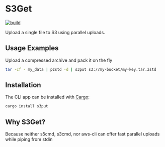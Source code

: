 # S3Get

[<img alt="build" src="https://img.shields.io/github/workflow/status/VeaaC/s3put/Shuffly%20CI/main?style=for-the-badge">](https://github.com/Veaac/s3put/actions?query=branch%3Amain)

Upload a single file to S3 using parallel uploads.

## Usage Examples

Upload a compressed archive and pack it on the fly

```sh
tar -cf - my_data | pzstd -d | s3put s3://my-bucket/my-key.tar.zstd
```

## Installation

The CLI app can be installed with [Cargo](https://doc.rust-lang.org/cargo/getting-started/installation.html):

```sh
cargo install s3put
```

## Why S3Get?

Because neither s5cmd, s3cmd, nor aws-cli can offer fast parallel uploads while piping from stdin
